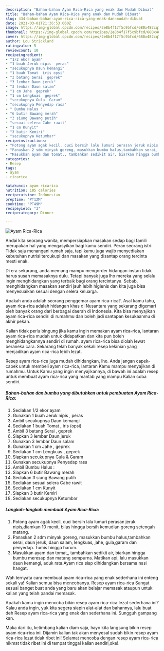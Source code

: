```yaml
---
description: "Bahan-bahan Ayam Rica-Rica yang enak dan Mudah Dibuat"
title: "Bahan-bahan Ayam Rica-Rica yang enak dan Mudah Dibuat"
slug: 434-bahan-bahan-ayam-rica-rica-yang-enak-dan-mudah-dibuat
date: 2021-03-01T21:36:53.060Z
image: https://img-global.cpcdn.com/recipes/2e8b4f17f5c9bfcd/680x482cq70/ayam-rica-rica-foto-resep-utama.jpg
thumbnail: https://img-global.cpcdn.com/recipes/2e8b4f17f5c9bfcd/680x482cq70/ayam-rica-rica-foto-resep-utama.jpg
cover: https://img-global.cpcdn.com/recipes/2e8b4f17f5c9bfcd/680x482cq70/ayam-rica-rica-foto-resep-utama.jpg
author: Lou Strickland
ratingvalue: 5
reviewcount: 10
recipeingredient:
- "1/2 ekor ayam"
- "1 buah Jeruk nipis  peras"
- "secukupnya Daun kemangi"
- "1 buah Tomat  iris opsi"
- "3 batang Serai  geprek"
- "3 lembar Daun jeruk"
- "3 lembar Daun salam"
- "1 cm Jahe  geprek"
- "1 cm Lengkuas  geprek"
- "secukupnya Gula  Garam"
- "secukupnya Penyedap rasa"
- " Bumbu Halus "
- "6 butir Bawang merah"
- "3 siung Bawang putih"
- "sesuai selera Cabe rawit"
- "1 cm Kunyit"
- "3 butir Kemiri"
- "secukupnya Ketumbar"
recipeinstructions:
- "Potong ayam agak kecil, cuci bersih lalu lumuri perasan jeruk nipis,diamkan 10 menit, bilas hingga bersih kemudian goreng setengah matang."
- "Panaskan 2 sdm minyak goreng, masukkan bumbu halus,tambahkan serai, daun jeruk, daun salam, lengkuas, jahe, gula,garam dan penyedap. Tumis hingga harum."
- "Masukkan ayam dan tomat,, tambahkan sedikit air, biarkan hingga bumbu meresap dan matang sempurna. Matikan api, lalu masukkan daun kemangi, aduk rata.Ayam rica siap dihidangkan bersama nasi hangat."
categories:
- Resep
tags:
- ayam
- ricarica

katakunci: ayam ricarica 
nutrition: 185 calories
recipecuisine: Indonesian
preptime: "PT12M"
cooktime: "PT49M"
recipeyield: "3"
recipecategory: Dinner

---
```



![Ayam Rica-Rica](https://img-global.cpcdn.com/recipes/2e8b4f17f5c9bfcd/680x482cq70/ayam-rica-rica-foto-resep-utama.jpg)

Andai kita seorang wanita, mempersiapkan masakan sedap bagi famili merupakan hal yang mengasyikan bagi kamu sendiri. Peran seorang istri Tidak saja menangani rumah saja, tapi kamu juga wajib menyediakan kebutuhan nutrisi tercukupi dan masakan yang disantap orang tercinta mesti enak.

Di era  sekarang, anda memang mampu mengorder hidangan instan tidak harus susah memasaknya dulu. Tetapi banyak juga lho mereka yang selalu ingin menghidangkan yang terbaik bagi orang tercintanya. Sebab, menghidangkan masakan sendiri jauh lebih higienis dan kita juga bisa menyesuaikan sesuai dengan selera keluarga. 



Apakah anda adalah seorang penggemar ayam rica-rica?. Asal kamu tahu, ayam rica-rica adalah hidangan khas di Nusantara yang sekarang digemari oleh banyak orang dari berbagai daerah di Indonesia. Kita bisa menyajikan ayam rica-rica sendiri di rumahmu dan boleh jadi santapan kesukaanmu di akhir pekan.

Kalian tidak perlu bingung jika kamu ingin memakan ayam rica-rica, lantaran ayam rica-rica mudah untuk didapatkan dan kita pun boleh menghidangkannya sendiri di rumah. ayam rica-rica bisa diolah lewat beraneka cara. Sekarang telah banyak sekali resep kekinian yang menjadikan ayam rica-rica lebih lezat.

Resep ayam rica-rica juga mudah dihidangkan, lho. Anda jangan capek-capek untuk membeli ayam rica-rica, lantaran Kamu mampu menyajikan di rumahmu. Untuk Kamu yang ingin menyajikannya, di bawah ini adalah resep untuk membuat ayam rica-rica yang mantab yang mampu Kalian coba sendiri.

<!--inarticleads1-->

##### Bahan-bahan dan bumbu yang dibutuhkan untuk pembuatan Ayam Rica-Rica:

1. Sediakan 1/2 ekor ayam
1. Gunakan 1 buah Jeruk nipis , peras
1. Ambil secukupnya Daun kemangi
1. Sediakan 1 buah Tomat , iris (opsi)
1. Ambil 3 batang Serai , geprek
1. Siapkan 3 lembar Daun jeruk
1. Gunakan 3 lembar Daun salam
1. Gunakan 1 cm Jahe , geprek
1. Sediakan 1 cm Lengkuas , geprek
1. Siapkan secukupnya Gula &amp; Garam
1. Gunakan secukupnya Penyedap rasa
1. Ambil  Bumbu Halus :
1. Siapkan 6 butir Bawang merah
1. Sediakan 3 siung Bawang putih
1. Sediakan sesuai selera Cabe rawit
1. Sediakan 1 cm Kunyit
1. Siapkan 3 butir Kemiri
1. Sediakan secukupnya Ketumbar




<!--inarticleads2-->

##### Langkah-langkah membuat Ayam Rica-Rica:

1. Potong ayam agak kecil, cuci bersih lalu lumuri perasan jeruk nipis,diamkan 10 menit, bilas hingga bersih kemudian goreng setengah matang.
1. Panaskan 2 sdm minyak goreng, masukkan bumbu halus,tambahkan serai, daun jeruk, daun salam, lengkuas, jahe, gula,garam dan penyedap. Tumis hingga harum.
1. Masukkan ayam dan tomat,, tambahkan sedikit air, biarkan hingga bumbu meresap dan matang sempurna. Matikan api, lalu masukkan daun kemangi, aduk rata.Ayam rica siap dihidangkan bersama nasi hangat.




Wah ternyata cara membuat ayam rica-rica yang enak sederhana ini enteng sekali ya! Kalian semua bisa mencobanya. Resep ayam rica-rica Sangat sesuai banget buat anda yang baru akan belajar memasak ataupun untuk kalian yang telah pandai memasak.

Apakah kamu ingin mencoba bikin resep ayam rica-rica lezat sederhana ini? Kalau anda ingin, yuk kita segera siapin alat-alat dan bahannya, lalu buat deh Resep ayam rica-rica yang enak dan sederhana ini. Sungguh gampang kan. 

Maka dari itu, ketimbang kalian diam saja, hayo kita langsung bikin resep ayam rica-rica ini. Dijamin kalian tak akan menyesal sudah bikin resep ayam rica-rica lezat tidak ribet ini! Selamat mencoba dengan resep ayam rica-rica nikmat tidak ribet ini di tempat tinggal kalian sendiri,oke!.

